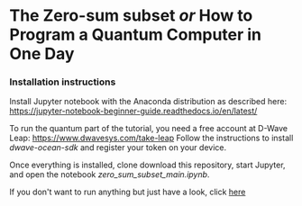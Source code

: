 # The Zero-sum subset *or* How to Program a Quantum Computer in One Day

### Installation instructions

Install Jupyter notebook with the Anaconda distribution as described here: https://jupyter-notebook-beginner-guide.readthedocs.io/en/latest/

To run the quantum part of the tutorial, you need a free account at D-Wave Leap:
https://www.dwavesys.com/take-leap
Follow the instructions to install *dwave-ocean-sdk* and register your token on
your device.

Once everything is installed, clone download this repository, start Jupyter, and
open the notebook *zero_sum_subset_main.ipynb*.

If you don't want to run anything but just have a look, click [here](https://github.com/rafaelha/dwave_tutorial/blob/master/zero_sum_subset_main.ipynb)
